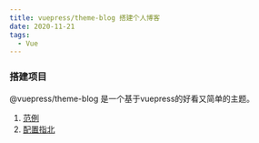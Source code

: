 ```yaml
---
title: vuepress/theme-blog 搭建个人博客
date: 2020-11-21
tags: 
  - Vue
---
```

### 搭建项目

@vuepress/theme-blog 是一个基于vuepress的好看又简单的主题。

1. [范例](https://example.vuepress-theme-blog.ulivz.com/)
2. [配置指北](https://vuepress-theme-blog.ulivz.com/#intro)

